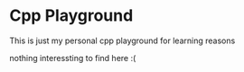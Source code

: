# Cpp Playground

This is just my personal cpp playground for learning reasons

nothing interessting to find here :(